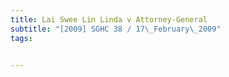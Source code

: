 ```yaml
---
title: Lai Swee Lin Linda v Attorney-General 
subtitle: "[2009] SGHC 38 / 17\_February\_2009"
tags:


---
```


